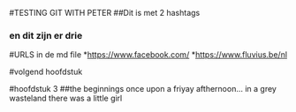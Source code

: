 #TESTING GIT WITH PETER
##Dit is met 2 hashtags
### en dit zijn er drie

#URLS in de md file
*https://www.facebook.com/
*https://www.fluvius.be/nl

#volgend hoofdstuk

#hoofdstuk 3
##the beginnings
once upon a friyay afthernoon... in a grey wasteland there was a little girl